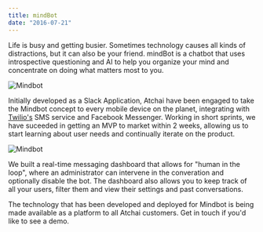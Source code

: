 ```yaml
---
title: mindBot
date: "2016-07-21"
---
```


Life is busy and getting busier. Sometimes technology causes all kinds of distractions, but it can also be your friend. mindBot is a chatbot that uses introspective questioning and AI to help you organize your mind and concentrate on doing what matters most to you.

![Mindbot](/img/mindbot.png)

Initially developed as a Slack Application, Atchai have been engaged to take the Mindbot concept to every mobile device on the planet, integrating with <a href="http://twilio.com">Twilio's</a> SMS service and Facebook Messenger.  Working in short sprints, we have suceeded in getting an MVP to market within 2 weeks, allowing us to start learning about user needs and continually iterate on the product.

![Mindbot](/images/mindbot_demo.mov.gif)

We built a real-time messaging dashboard that allows for "human in the loop", where an administrator can intervene in the converation and optionally disable the bot.  The dashboard also allows you to keep track of all your users, filter them and view their settings and past conversations.

The technology that has been developed and deployed for Mindbot is being made available as a platform to all Atchai customers.  Get in touch if you'd like to see a demo.
